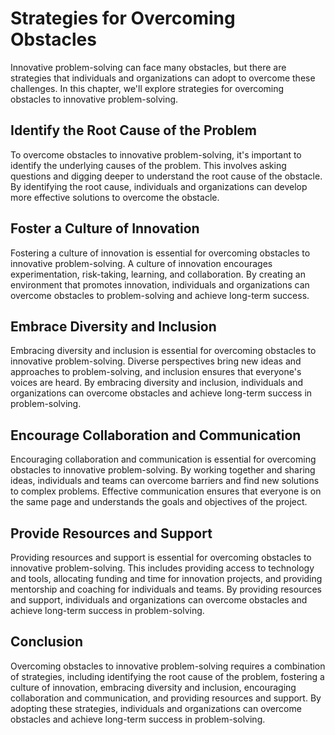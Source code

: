 Strategies for Overcoming Obstacles
==================================================================================================

Innovative problem-solving can face many obstacles, but there are strategies that individuals and organizations can adopt to overcome these challenges. In this chapter, we'll explore strategies for overcoming obstacles to innovative problem-solving.

Identify the Root Cause of the Problem
--------------------------------------

To overcome obstacles to innovative problem-solving, it's important to identify the underlying causes of the problem. This involves asking questions and digging deeper to understand the root cause of the obstacle. By identifying the root cause, individuals and organizations can develop more effective solutions to overcome the obstacle.

Foster a Culture of Innovation
------------------------------

Fostering a culture of innovation is essential for overcoming obstacles to innovative problem-solving. A culture of innovation encourages experimentation, risk-taking, learning, and collaboration. By creating an environment that promotes innovation, individuals and organizations can overcome obstacles to problem-solving and achieve long-term success.

Embrace Diversity and Inclusion
-------------------------------

Embracing diversity and inclusion is essential for overcoming obstacles to innovative problem-solving. Diverse perspectives bring new ideas and approaches to problem-solving, and inclusion ensures that everyone's voices are heard. By embracing diversity and inclusion, individuals and organizations can overcome obstacles and achieve long-term success in problem-solving.

Encourage Collaboration and Communication
-----------------------------------------

Encouraging collaboration and communication is essential for overcoming obstacles to innovative problem-solving. By working together and sharing ideas, individuals and teams can overcome barriers and find new solutions to complex problems. Effective communication ensures that everyone is on the same page and understands the goals and objectives of the project.

Provide Resources and Support
-----------------------------

Providing resources and support is essential for overcoming obstacles to innovative problem-solving. This includes providing access to technology and tools, allocating funding and time for innovation projects, and providing mentorship and coaching for individuals and teams. By providing resources and support, individuals and organizations can overcome obstacles and achieve long-term success in problem-solving.

Conclusion
----------

Overcoming obstacles to innovative problem-solving requires a combination of strategies, including identifying the root cause of the problem, fostering a culture of innovation, embracing diversity and inclusion, encouraging collaboration and communication, and providing resources and support. By adopting these strategies, individuals and organizations can overcome obstacles and achieve long-term success in problem-solving.
